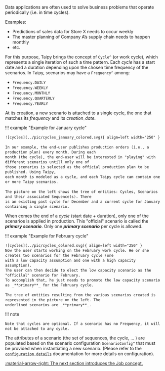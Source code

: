 Data applications are often used to solve business problems that operate periodically (i.e. in time cycles).

Examples:

- Predictions of sales data for Store X needs to occur weekly
- The master planning of Company A’s supply chain needs to happen monthly
- etc.

For this purpose, Taipy brings the concept of `Cycle^` (or work cycle), which represents a single iteration of such
a time pattern. Each _cycle_ has a start date and a duration depending upon the chosen time frequency of the
scenarios. In Taipy, scenarios may have a `Frequency^` among:

- `Frequency.DAILY`
- `Frequency.WEEKLY`
- `Frequency.MONTHLY`
- `Frequency.QUARTERLY`
- `Frequency.YEARLY`

At its creation, a new scenario is attached to a single cycle, the one that matches its _frequency_ and its
_creation_date_.

!!! example "Example for January cycle"

    ![cycles](../pic/cycles_january_colored.svg){ align=left width="250" }

    In our example, the end-user publishes production orders (i.e., a production plan) every month. During each
    month (the cycle), the end-user will be interested in "playing" with different scenarios untill only one of
    those scenarios is selected as the official production plan to be published. Using Taipy,
    each month is modeled as a cycle, and each Taipy cycle can contain one or more Taipy scenarios.

    The picture on the left shows the tree of entities: Cycles, Scenarios and their associated Sequence(s). There
    is an existing past cycle for December and a current cycle for January containing a single scenario.

When comes the end of a _cycle_ (start date + duration), only one of the scenarios is applied in production. This
"official" scenario is called the _**primary scenario**_. Only one _**primary scenario**_ per cycle is allowed.

!!! example "Example for February cycle"

    ![cycles](../pic/cycles_colored.svg){ align=left width="250" }
    Now the user starts working on the February work cycle. He or she creates two scenarios for the February cycle (one
    with a low capacity assumption and one with a high capacity assumption).
    The user can then decide to elect the low capacity scenario as the "officilal" scenario for February.
    To accomplish that, he just needs to promote the low capacity scenario as _**primary**_ for the February cycle.

    The tree of entities resulting from the various scenarios created is represented in the picture on the left. The
    underlined scenarios are _**primary**_.

!!! note

    Note that cycles are optional. If a scenario has no Frequency, it will not be attached to any cycle.

The attributes of a scenario (the set of sequences, the cycle, ... ) are populated based on the scenario configuration
`ScenarioConfig^` that must be provided when instantiating a new scenario. (Please refer to the
[`configuration details`](../config/scenario-config.md) documentation for more details on configuration).


[:material-arrow-right: The next section introduces the Job concept.](job.md)
